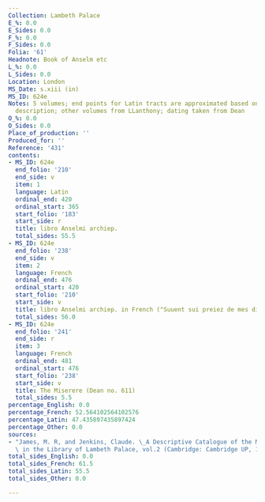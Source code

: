 ```yaml
---
Collection: Lambeth Palace
E_%: 0.0
E_Sides: 0.0
F_%: 0.0
F_Sides: 0.0
Folia: '61'
Headnote: Book of Anselm etc
L_%: 0.0
L_Sides: 0.0
Location: London
MS_Date: s.xiii (in)
MS_ID: 624e
Notes: 5 volumes; end points for Latin tracts are approximated based on catalogue
  description; other volumes from LLanthony; dating taken from Dean
O_%: 0.0
O_Sides: 0.0
Place_of_production: ''
Produced_for: ''
Reference: '431'
contents:
- MS_ID: 624e
  end_folio: '210'
  end_side: v
  item: 1
  language: Latin
  ordinal_end: 420
  ordinal_start: 365
  start_folio: '183'
  start_side: r
  title: libro Anselmi archiep.
  total_sides: 55.5
- MS_ID: 624e
  end_folio: '238'
  end_side: v
  item: 2
  language: French
  ordinal_end: 476
  ordinal_start: 420
  start_folio: '210'
  start_side: v
  title: libro Anselmi archiep. in French ("Suuent sui preiez de mes disciples"etc)
  total_sides: 56.0
- MS_ID: 624e
  end_folio: '241'
  end_side: r
  item: 3
  language: French
  ordinal_end: 481
  ordinal_start: 476
  start_folio: '238'
  start_side: v
  title: The Miserere (Dean no. 611)
  total_sides: 5.5
percentage_English: 0.0
percentage_French: 52.564102564102576
percentage_Latin: 47.435897435897424
percentage_Other: 0.0
sources:
- "James, M. R, and Jenkins, Claude. \_A Descriptive Catalogue of the Manuscripts\
  \ in the Library of Lambeth Palace, vol.2 (Cambridge: Cambridge UP, 1932)."
total_sides_English: 0.0
total_sides_French: 61.5
total_sides_Latin: 55.5
total_sides_Other: 0.0

---
```

